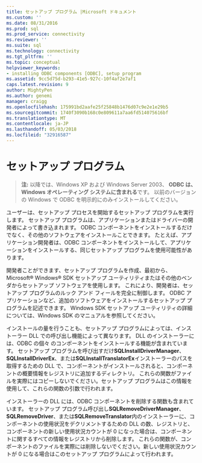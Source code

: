 ```yaml
---
title: セットアップ プログラム |Microsoft ドキュメント
ms.custom: ''
ms.date: 08/31/2016
ms.prod: sql
ms.prod_service: connectivity
ms.reviewer: ''
ms.suite: sql
ms.technology: connectivity
ms.tgt_pltfrm: ''
ms.topic: conceptual
helpviewer_keywords:
- installing ODBC components [ODBC], setup program
ms.assetid: 9cc5d75d-b293-41e5-927c-10f4af2e7af1
caps.latest.revision: 9
author: MightyPen
ms.author: genemi
manager: craigg
ms.openlocfilehash: 175991bd2aafe25f25848b1476d07c9e2e1e29b5
ms.sourcegitcommit: 1740f3090b168c0e809611a7aa6fd514075616bf
ms.translationtype: MT
ms.contentlocale: ja-JP
ms.lasthandoff: 05/03/2018
ms.locfileid: "32916587"
---
```

# <a name="setup-program"></a>セットアップ プログラム
> **注:** 以降では、Windows XP および Windows Server 2003、 **ODBC は、Windows オペレーティング システムに含まれる**です。 以前のバージョンの Windows で ODBC を明示的にのみインストールしてください。  
  
 ユーザーは、セットアップ プロセスを開始するセットアップ プログラムを実行します。 セットアップ プログラムは、アプリケーションまたはドライバーの開発者によって書き込まれます。 ODBC コンポーネントをインストールするだけでなく、その他のソフトウェアをインストールことできます。 たとえば、アプリケーション開発者は、ODBC コンポーネントをインストールして、アプリケーションをインストールする、同じセットアップ プログラムを使用可能性があります。  
  
 開発者ことができます、セットアップ プログラムを作成、最初から、Microsoft® Windows® SDK セットアップ ユーティリティまたはその他のベンダからセットアップ ソフトウェアを使用します。 これにより、開発者は、セットアップ プログラムのルック アンド フィールを完全に制御します。 ODBC アプリケーションなど、追加のソフトウェアをインストールするセットアップ プログラムを記述できます。 Windows SDK セットアップ ユーティリティの詳細については、Windows SDK のマニュアルを参照してください。  
  
 インストールの量を行うことも、セットアップ プログラムによっては、インストーラー DLL での呼び出し機能によって異なります。 DLL のインストーラーには、ODBC の個々 のコンポーネントをインストールする機能が含まれています。 セットアップ プログラムを呼び出すだけ**SQLInstallDriverManager**、 **SQLInstallDriverEx**、または**SQLInstallTranslatorEx**インストーラーのパスを取得するための DLL で、コンポーネントがインストールされると、コンポーネントの概要情報をレジストリに追加するディレクトリ。 これらの関数がファイルを実際にはコピーしないでください。セットアップ プログラムはこの情報を使用して、これらの関数の引数で行われます。  
  
 インストーラーの DLL には、ODBC コンポーネントを削除する関数も含まれています。 セットアップ プログラム呼び出し**SQLRemoveDriverManager**、 **SQLRemoveDriver**、または**SQLRemoveTranslator**内のインストーラーに、コンポーネントの使用状況をデクリメントするための DLL の数、レジストリと、コンポーネントの新しい使用状況カウントが 0 になった場合は、コンポーネントに関するすべての情報をレジストリから削除します。 これらの関数が、コンポーネントのファイルを実際には削除しないでください。新しい使用状況カウントが 0 になる場合はこのセットアップ プログラムによって行われます。
